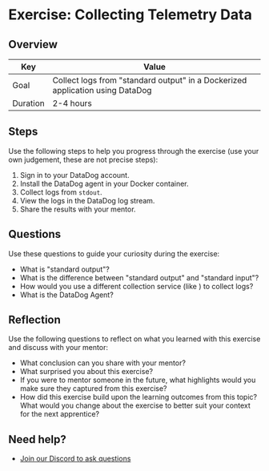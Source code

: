 # Exercise: Collecting Telemetry Data

## Overview

| Key | Value |
| --- | --- |
| Goal | Collect logs from "standard output" in a Dockerized application using DataDog |
| Duration | 2-4 hours |

## Steps

Use the following steps to help you progress through the exercise (use your own judgement, these are not precise steps):

1. Sign in to your DataDog account.
2. Install the DataDog agent in your Docker container. 
3. Collect logs from `stdout`.
4. View the logs in the DataDog log stream. 
5. Share the results with your mentor. 

## Questions

Use these questions to guide your curiosity during the exercise:

- What is "standard output"?
- What is the difference between "standard output" and "standard input"?
- How would you use a different collection service (like ) to collect logs?
- What is the DataDog Agent?

## Reflection

Use the following questions to reflect on what you learned with this exercise and discuss with your mentor:

- What conclusion can you share with your mentor?
- What surprised you about this exercise?
- If you were to mentor someone in the future, what highlights would you make sure they captured from this exercise? 
- How did this exercise build upon the learning outcomes from this topic? What would you change about the exercise to better suit your context for the next apprentice?

## Need help?

- [Join our Discord to ask questions](https://discord.gg/bDVYvG3Czd)
